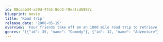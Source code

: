 ```yaml
---
id: 08caab34-a30d-4fb5-8dd3-f0eafcd6887c
blueprint: movie
title: 'Road Trip'
release_date: '2000-05-19'
overview: 'Four friends take off on an 1800 mile road trip to retrieve an illicit tape mistakenly mailed to a girl friend.'
genres: '[{"id": 35, "name": "Comedy"}, {"id": 12, "name": "Adventure"}]'
---
```

